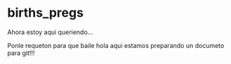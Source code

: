 # births_pregs

Ahora estoy aqui queriendo...

Ponle requeton para que baile
hola aqui estamos preparando un documeto para git!!!


